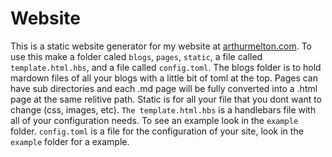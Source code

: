# Website

This is a static website generator for my website at 
[arthurmelton.com](https://arthurmelton.com). To use this make a folder caled
`blogs`, `pages`, `static`, a file called `template.html.hbs`, and a file called
`config.toml`. The blogs folder is to hold mardown files of all your blogs with a
little bit of toml at the top. Pages can have sub directories and each .md page
will be fully converted into a .html page at the same relitive path. Static is 
for all your file that you dont want to change (css, images, etc). 
`The template.html.hbs` is a handlebars file with all of your configuration 
needs. To see an example look in the `example` folder. `config.toml` is a file
for the configuration of your site, look in the `example` folder for a example.
